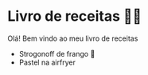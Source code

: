 # Livro de receitas :woman_cook:

Olá! Bem vindo ao meu livro de receitas

- Strogonoff de frango :book:
- Pastel na airfryer

